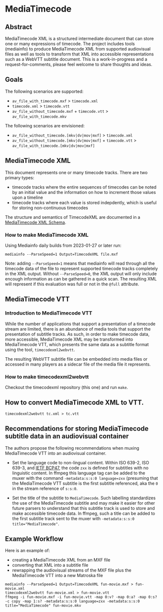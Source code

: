 # MediaTimecode

## Abstract

MediaTimecode XML is a structured intermediate document that can store one or many expressions of timecode. The project includes tools (mediainfo) to produce MediaTimecode XML from supported audiovisual files as well as tools to transform that XML into accessible representations such as a WebVTT subtitle document. This is a work-in-progress and a request-for-comments, please feel welcome to share thoughts and ideas.

## Goals

The following scenarios are supported:

- `av_file_with_timecode.mxf` > `timecode.xml`
- `timecode.xml` > `timecode.vtt`
- `av_file_without_timecode.mxf` + `timecode.vtt` > `av_file_with_timecode.mkv`

The following scenarios are envisioned:

- `av_file_without_timecode.[mkv|dv|mov|mxf]` > `timecode.xml`
- `av_file_without_timecode.[mkv|dv|mov|mxf]` + `timecode.vtt` > `av_file_with_timecode.[mkv|dv|mov|mxf]`

## MediaTimecode XML

This document represents one or many timecode tracks. There are two primary types:
- timecode tracks where the entire sequences of timecodes can be noted by an initial value and the information on how to increment those values upon a timeline
- timecode tracks where each value is stored indepdently, which is useful for storing non-continuous timecodes

The structure and semantics of TimecodeXML are documented in a [MediaTimecode XML Schema](MediaTimecode.xsd).

### How to make MediaTimecode XML

Using Mediainfo daily builds from 2023-01-27 or later run:

`mediainfo --ParseSpeed=1 Output=TimecodeXML file.mxf`

Note: adding `--ParseSpeed=1` means that mediainfo will read through all the timecode data of the file to represent supported timecode tracks completely in the XML output. Without `--ParseSpeed=0`, the XML output will only include encough information as can be gathered in a quick scan. The resulting XML will represent if this evaluation was full or not in the `@full` attribute.

## MediaTimecode VTT

### Introduction to MediaTimecode VTT

While the number of applications that support a presentation of a timecode stream are limited, there is an abundance of media tools that support the presentation of subtitle tracks. As such, in order to make timecode data, more accessible, MediaTimecode XML may be transformed into MediaTimecode VTT, which presents the same data as a subtitle format using the tool, `timecodexml2webvtt`.

The resulting WebVTT subtitle file can be embedded into media files or accessed in many players as a sidecar file of the media file it represents.

### How to make timecodexml2webvtt

Checkout the timecodexml repository (this one) and run `make`.

## How to convert MediaTimecode XML to VTT.

`timecodexml2webvtt tc.xml > tc.vtt`

## Recommendations for storing MediaTimecode subtitle data in an audiovisual container

The authors propose the following recommendations when muxing MediaTimecode VTT into an audiovisual container.

- Set the language code to non-lingual content. Within ISO 639-2, ISO 639-3, and [IETF BCP47](https://www.ietf.org/rfc/bcp/bcp47.txt), the code `zxx` is defined for subtitles with no linguistic content. In ffmpeg this language tag can be added to the muxer with the command `-metadata:s:s:0 language=zxx` (presuming that the MediaTimecode VTT subtitle is the first subtitle referenced, aka the `0` in the stream reference of `s:s:0`.

- Set the title of the subtitle to `MediaTimecode`. Such labelling standardizes the use of the MediaTimecode subtitle and may make it easier for other future parsers to understand that this subtitle track is used to store and make accessible timecode data. In ffmpeg, such a title can be added to the first subtitle track sent to the muxer with `-metadata:s:s:0 title="MediaTimecode"`.

## Example Workflow

Here is an example of:
- creating a MediaTimecode XML from an MXF file
- converting that XML into a subtitle file
- rewrapping the audiovisual streams of the MXF file plus the MediaTimecode VTT into a new Matroska file

```
mediainfo --ParseSpeed=1 Output=TimecodeXML fun-movie.mxf > fun-movie.xml
timecodexml2webvtt fun-movie.xml > fun-movie.vtt
ffmpeg -i fun-movie.mxf -i fun-movie.vtt -map 0:v? -map 0:a? -map 0:s? -c copy -map 1:s? -metadata:s:s:0 language=zxx -metadata:s:s:0 title="MediaTimecode" fun-movie.mkv
```
